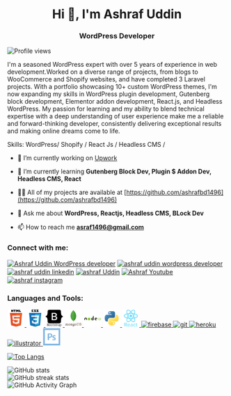 
<h1 align="center">Hi 👋, I'm Ashraf Uddin</h1>
<h3 align="center">WordPress Developer</h3>

![Profile views](https://gpvc.arturio.dev/ashrafbd1496) 

I'm a seasoned WordPress expert with over 5 years of experience in web development.Worked on a diverse range of projects, from blogs to WooCommerce and Shopify websites, and have completed 3 Laravel projects. With a portfolio showcasing 10+ custom WordPress themes, I'm now expanding my skills in WordPress plugin development, Gutenberg block development, Elementor addon development, React.js, and Headless WordPress. My passion for learning and my ability to blend technical expertise with a deep understanding of user experience make me a reliable and forward-thinking developer, consistently delivering exceptional results and making online dreams come to life.

Skills: WordPress/ Shopify / React Js / Headless CMS / 
 

- 🔭 I’m currently working on [Upwork](https://upwork.com/)

- 🌱 I’m currently learning **Gutenberg Block Dev, Plugin $ Addon Dev, Headless CMS, React**

- 👨‍💻 All of my projects are available at [https://github.com/ashrafbd1496](https://github.com/ashrafbd1496)


- 💬 Ask me about **WordPress, Reactjs, Headless CMS, BLock Dev**

- 📫 How to reach me **asraf1496@gmail.com**

<h3 align="left">Connect with me:</h3>
<p align="left">
<a href="https://www.facebook.com/ashraf1496/" target="blank"><img align="center" src="https://raw.githubusercontent.com/rahuldkjain/github-profile-readme-generator/master/src/images/icons/Social/facebook.svg" alt="Ashraf Uddin WordPress developer" height="30" width="40" /></a>
<a href="https://twitter.com/ashraf1496" target="blank"><img align="center" src="https://raw.githubusercontent.com/rahuldkjain/github-profile-readme-generator/master/src/images/icons/Social/twitter.svg" alt="ashraf uddin wordpress developer" height="30" width="40" /></a>
<a href="https://www.linkedin.com/in/mdashraf/" target="blank"><img align="center" src="https://raw.githubusercontent.com/rahuldkjain/github-profile-readme-generator/master/src/images/icons/Social/linked-in-alt.svg" alt="ashraf uddin linkedin" height="30" width="40" /></a>
<a href="https://codepen.io/ashraf1496" target="blank"><img align="center" src="https://raw.githubusercontent.com/rahuldkjain/github-profile-readme-generator/master/src/images/icons/Social/codepen.svg" alt="ashraf Uddin" height="30" width="40" /></a>
<a href="https://www.youtube.com/@mdashrafuddin2825/videos" target="blank"><img align="center" src="https://raw.githubusercontent.com/rahuldkjain/github-profile-readme-generator/master/src/images/icons/Social/youtube.svg" alt="Ashraf Youtube" height="30" width="40" /></a>
<a href="https://www.instagram.com/asrafbd1496/" target="blank"><img align="center" src="https://raw.githubusercontent.com/rahuldkjain/github-profile-readme-generator/master/src/images/icons/Social/instagram.svg" alt="ashraf instagram" height="30" width="40" /></a>
</p>

<h3 align="left">Languages and Tools:</h3>
<p align="left"> 
<a href="https://www.w3.org/html/" target="_blank"> <img src="https://raw.githubusercontent.com/devicons/devicon/master/icons/html5/html5-original-wordmark.svg" alt="html5" width="40" height="40"/> </a> 
<a href="https://www.w3schools.com/css/" target="_blank"> <img src="https://raw.githubusercontent.com/devicons/devicon/master/icons/css3/css3-original-wordmark.svg" alt="css3" width="40" height="40"/> </a>
<a href="https://getbootstrap.com" target="_blank"> <img src="https://raw.githubusercontent.com/devicons/devicon/master/icons/bootstrap/bootstrap-plain-wordmark.svg" alt="bootstrap" width="40" height="40"/> </a> 
<a href="https://www.mongodb.com/" target="_blank"> <img src="https://raw.githubusercontent.com/devicons/devicon/master/icons/mongodb/mongodb-original-wordmark.svg" alt="mongodb" width="40" height="40"/> </a> 
<a href="https://nodejs.org" target="_blank"> <img src="https://raw.githubusercontent.com/devicons/devicon/master/icons/nodejs/nodejs-original-wordmark.svg" alt="nodejs" width="40" height="40"/> </a>
<a href="https://www.python.org" target="_blank"> <img src="https://raw.githubusercontent.com/devicons/devicon/master/icons/python/python-original.svg" alt="python" width="40" height="40"/> </a> 
<a href="https://reactjs.org/" target="_blank"> <img src="https://raw.githubusercontent.com/devicons/devicon/master/icons/react/react-original-wordmark.svg" alt="react" width="40" height="40"/> </a> 
<a href="https://firebase.google.com/" target="_blank"> <img src="https://www.vectorlogo.zone/logos/firebase/firebase-icon.svg" alt="firebase" width="40" height="40"/> </a> 
<a href="https://git-scm.com/" target="_blank"> <img src="https://www.vectorlogo.zone/logos/git-scm/git-scm-icon.svg" alt="git" width="40" height="40"/> </a> 
<a href="https://heroku.com" target="_blank"> <img src="https://www.vectorlogo.zone/logos/heroku/heroku-icon.svg" alt="heroku" width="40" height="40"/> </a> 
<a href="https://www.adobe.com/in/products/illustrator.html" target="_blank"> <img src="https://www.vectorlogo.zone/logos/adobe_illustrator/adobe_illustrator-icon.svg" alt="illustrator" width="40" height="40"/> </a> 
<a href="https://www.photoshop.com/en" target="_blank"> <img src="https://raw.githubusercontent.com/devicons/devicon/master/icons/photoshop/photoshop-line.svg" alt="photoshop" width="40" height="40"/> </a> 
</p>

[![Top Langs](https://github-readme-stats.vercel.app/api/top-langs/?username=ashrafbd1496)](https://github.com/anuraghazra/github-readme-stats)

![GitHub stats](https://github-readme-stats.vercel.app/api?username=ashrafbd1496&show_icons=true)  
![GitHub streak stats](https://github-readme-streak-stats.herokuapp.com/?user=ashrafbd1496)  
![GitHub Activity Graph](https://activity-graph.herokuapp.com/graph?username=ashrafbd1496)  
